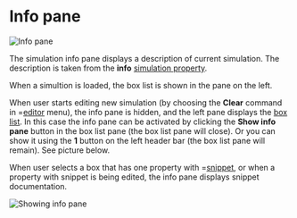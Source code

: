 # Info pane
![](/meta/doc/page/editorpane-info-1.png 'Info pane')

The simulation info pane displays a description of current simulation. The description is taken from the **info** [simulation property](/doc#page/editor-usage-simprop).

When a simultion is loaded, the box list is shown in the pane on the left.

When user starts editing new simulation (by choosing the **Clear** command in =[editor](/editor) menu), the info pane is hidden, and the left pane displays
the [box list](/doc#page/editorpane-box). In this case the info pane can be activated by clicking the **Show info pane**
button in the box list pane (the box list pane will close). Or you can show it using the **1** button on the left header bar (the box list pane will remain).
See picture below.

When user selects a box that has one property with =[snippet](/doc#page/general-snippets), or when a property with snippet is being edited, the info pane displays
snippet documentation.

![](/meta/doc/page/editorpane-info-2.png 'Showing info pane')
